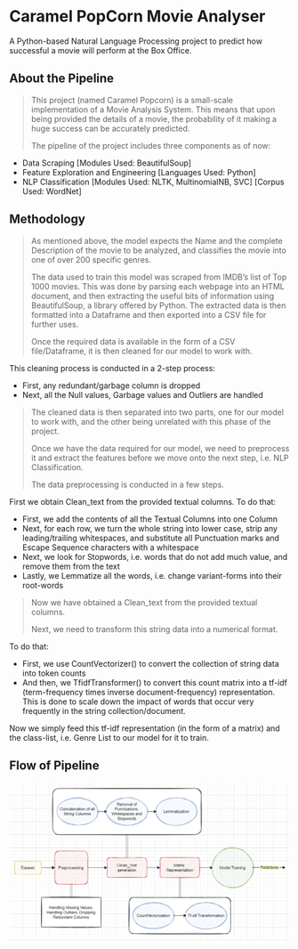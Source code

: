 # Caramel PopCorn Movie Analyser
A Python-based Natural Language Processing project to predict how successful a movie will perform at the Box Office.

## About the Pipeline

> This project (named Caramel Popcorn) is a small-scale implementation of a Movie Analysis System. This means that upon being provided the details of a movie, the probability of it making a huge success can be accurately predicted.
> 
> The pipeline of the project includes three components as of now:

- Data Scraping [Modules Used: BeautifulSoup]
- Feature Exploration and Engineering [Languages Used: Python]
- NLP Classification [Modules Used: NLTK, MultinomialNB, SVC] [Corpus Used: WordNet]

## Methodology

> As mentioned above, the model expects the Name and the complete Description of the movie to be analyzed, and classifies the movie into one of over 200 specific genres.
>
>  The data used to train this model was scraped from IMDB’s list of Top 1000 movies. This was done by parsing each webpage into an HTML document, and then extracting the useful bits of information using BeautifulSoup, a library offered by Python. The extracted data is then formatted into a Dataframe and then exported into a CSV file for further uses.
>
>  Once the required data is available in the form of a CSV file/Dataframe, it is then cleaned for our model to work with. 

This cleaning process is conducted in a 2-step process:

- First, any redundant/garbage column is dropped
- Next, all the Null values, Garbage values and Outliers are handled

> The cleaned data is then separated into two parts, one for our model to work with, and the other being unrelated with this phase of the project.
> 
> Once we have the data required for our model, we need to preprocess it and extract the features before we move onto the next step, i.e. NLP Classification.
> 
> The data preprocessing is conducted in a few steps. 

First we obtain Clean_text from the provided textual columns. To do that:

- First, we add the contents of all the Textual Columns into one Column
- Next, for each row, we turn the whole string into lower case, strip any leading/trailing whitespaces, and substitute all Punctuation marks and Escape Sequence characters with a whitespace
- Next, we look for Stopwords, i.e. words that do not add much value, and remove them from the text
- Lastly, we Lemmatize all the words, i.e. change variant-forms into their root-words

> Now we have obtained a Clean_text from the provided textual columns.
> 
> Next, we need to transform this string data into a numerical format.

To do that:

-	First, we use CountVectorizer() to convert the collection of string data into token counts
-	And then, we TfidfTransformer() to convert this count matrix into a tf-idf (term-frequency times inverse document-frequency) representation. This is done to scale down the impact of words that occur very frequently in the string collection/document.

Now we simply feed this tf-idf representation (in the form of a matrix) and the class-list, i.e. Genre List to our model for it to train.

## Flow of Pipeline

![](./Screenshots/Pipeline.png?raw=true)
